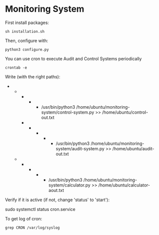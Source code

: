 # Monitoring System

First install packages:

	sh installation.sh

Then, configure with:

	python3 configure.py

You can use cron to execute Audit and Control Systems periodically

	crontab -e

Write (with the right paths):

* * * * * /usr/bin/python3 /home/ubuntu/monitoring-system/control-system.py >> /home/ubuntu/control-out.txt
	* * * * * /usr/bin/python3 /home/ubuntu/monitoring-system/audit-system.py >> /home/ubuntu/audit-out.txt
  * * * * * /usr/bin/python3 /home/ubuntu/monitoring-system/calculator.py >> /home/ubuntu/calculator-aout.txt

Verify if it is active (if not, change 'status' to 'start'):

  sudo systemctl status cron.service

To get log of cron:

	grep CRON /var/log/syslog
